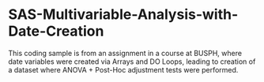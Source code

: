 # SAS-Multivariable-Analysis-with-Date-Creation
This coding sample is from an assignment in a course at BUSPH, where date variables were created via Arrays and DO Loops, leading to creation of a dataset where ANOVA + Post-Hoc adjustment tests were performed.
